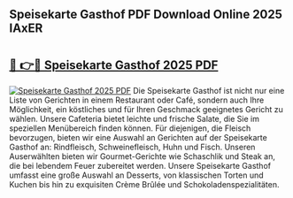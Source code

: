 ## Speisekarte Gasthof PDF Download Online 2025 IAxER

# <h2><a href="http://gc6phd.nevu.top/?p=Speisekarte+Gasthof">🔗 👉🔴 Speisekarte Gasthof 2025 PDF</a></h2>

[![Speisekarte Gasthof 2025 PDF](https://i.imgur.com/dBaPXMq.png)](http://gc6phd.nevu.top/?p=Speisekarte+Gasthof)
Die Speisekarte Gasthof ist nicht nur eine Liste von Gerichten in einem Restaurant oder Café, sondern auch Ihre Möglichkeit, ein köstliches und für Ihren Geschmack geeignetes Gericht zu wählen. Unsere Cafeteria bietet leichte und frische Salate, die Sie im speziellen Menübereich finden können. Für diejenigen, die Fleisch bevorzugen, bieten wir eine Auswahl an Gerichten auf der Speisekarte Gasthof an: Rindfleisch, Schweinefleisch, Huhn und Fisch. Unseren Auserwählten bieten wir Gourmet-Gerichte wie Schaschlik und Steak an, die bei lebendem Feuer zubereitet werden. Unsere Speisekarte Gasthof umfasst eine große Auswahl an Desserts, von klassischen Torten und Kuchen bis hin zu exquisiten Crème Brûlée und Schokoladenspezialitäten.
